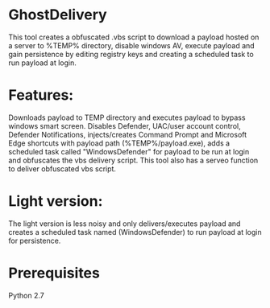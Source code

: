 # GhostDelivery

This tool creates a obfuscated .vbs script to download a payload hosted on a server to %TEMP% directory, disable windows AV, execute payload and gain persistence
by editing registry keys and creating a scheduled task to run payload at login.  

# Features: 
Downloads payload to TEMP directory and executes payload
to bypass windows smart screen. Disables Defender, UAC/user account control, Defender Notifications, injects/creates Command Prompt and Microsoft Edge shortcuts with payload path (%TEMP%/payload.exe), adds a scheduled task called "WindowsDefender" for payload to be run at login and obfuscates the vbs delivery script. This tool also has a serveo function to deliver obfuscated vbs script.

# Light version:

The light version is less noisy and only delivers/executes payload and creates a scheduled task named (WindowsDefender) to run payload at login for persistence.

# Prerequisites
Python 2.7



